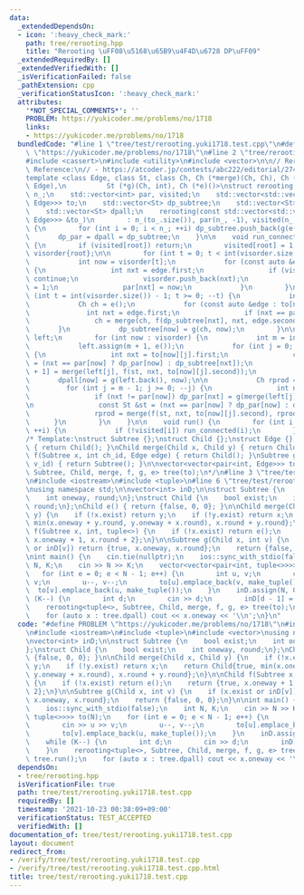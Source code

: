 ```yaml
---
data:
  _extendedDependsOn:
  - icon: ':heavy_check_mark:'
    path: tree/rerooting.hpp
    title: "Rerooting \uFF08\u5168\u65B9\u4F4D\u6728 DP\uFF09"
  _extendedRequiredBy: []
  _extendedVerifiedWith: []
  _isVerificationFailed: false
  _pathExtension: cpp
  _verificationStatusIcon: ':heavy_check_mark:'
  attributes:
    '*NOT_SPECIAL_COMMENTS*': ''
    PROBLEM: https://yukicoder.me/problems/no/1718
    links:
    - https://yukicoder.me/problems/no/1718
  bundledCode: "#line 1 \"tree/test/rerooting.yuki1718.test.cpp\"\n#define PROBLEM\
    \ \"https://yukicoder.me/problems/no/1718\"\n#line 2 \"tree/rerooting.hpp\"\n\
    #include <cassert>\n#include <utility>\n#include <vector>\n\n// Rerooting\n//\
    \ Reference:\n// - https://atcoder.jp/contests/abc222/editorial/2749\n// - https://null-mn.hatenablog.com/entry/2020/04/14/124151\n\
    template <class Edge, class St, class Ch, Ch (*merge)(Ch, Ch), Ch (*f)(St, int,\
    \ Edge),\n          St (*g)(Ch, int), Ch (*e)()>\nstruct rerooting {\n    int\
    \ n_;\n    std::vector<int> par, visited;\n    std::vector<std::vector<std::pair<int,\
    \ Edge>>> to;\n    std::vector<St> dp_subtree;\n    std::vector<St> dp_par;\n\
    \    std::vector<St> dpall;\n    rerooting(const std::vector<std::vector<std::pair<int,\
    \ Edge>>> &to_)\n        : n_(to_.size()), par(n_, -1), visited(n_, 0), to(to_)\
    \ {\n        for (int i = 0; i < n_; ++i) dp_subtree.push_back(g(e(), i));\n \
    \       dp_par = dpall = dp_subtree;\n    }\n\n    void run_connected(int root)\
    \ {\n        if (visited[root]) return;\n        visited[root] = 1;\n        std::vector<int>\
    \ visorder{root};\n\n        for (int t = 0; t < int(visorder.size()); ++t) {\n\
    \            int now = visorder[t];\n            for (const auto &edge : to[now])\
    \ {\n                int nxt = edge.first;\n                if (visited[nxt])\
    \ continue;\n                visorder.push_back(nxt);\n                visited[nxt]\
    \ = 1;\n                par[nxt] = now;\n            }\n        }\n\n        for\
    \ (int t = int(visorder.size()) - 1; t >= 0; --t) {\n            int now = visorder[t];\n\
    \            Ch ch = e();\n            for (const auto &edge : to[now]) {\n  \
    \              int nxt = edge.first;\n                if (nxt == par[now]) continue;\n\
    \                ch = merge(ch, f(dp_subtree[nxt], nxt, edge.second));\n     \
    \       }\n            dp_subtree[now] = g(ch, now);\n        }\n\n        std::vector<Ch>\
    \ left;\n        for (int now : visorder) {\n            int m = int(to[now].size());\n\
    \            left.assign(m + 1, e());\n            for (int j = 0; j < m; j++)\
    \ {\n                int nxt = to[now][j].first;\n                const St &st\
    \ = (nxt == par[now] ? dp_par[now] : dp_subtree[nxt]);\n                left[j\
    \ + 1] = merge(left[j], f(st, nxt, to[now][j].second));\n            }\n     \
    \       dpall[now] = g(left.back(), now);\n\n            Ch rprod = e();\n   \
    \         for (int j = m - 1; j >= 0; --j) {\n                int nxt = to[now][j].first;\n\
    \                if (nxt != par[now]) dp_par[nxt] = g(merge(left[j], rprod), now);\n\
    \n                const St &st = (nxt == par[now] ? dp_par[now] : dp_subtree[nxt]);\n\
    \                rprod = merge(f(st, nxt, to[now][j].second), rprod);\n      \
    \      }\n        }\n    }\n\n    void run() {\n        for (int i = 0; i < n_;\
    \ ++i) {\n            if (!visited[i]) run_connected(i);\n        }\n    }\n};\n\
    /* Template:\nstruct Subtree {};\nstruct Child {};\nstruct Edge {};\nChild e()\
    \ { return Child(); }\nChild merge(Child x, Child y) { return Child(); }\nChild\
    \ f(Subtree x, int ch_id, Edge edge) { return Child(); }\nSubtree g(Child x, int\
    \ v_id) { return Subtree(); }\n\nvector<vector<pair<int, Edge>>> to;\nrerooting<Edge,\
    \ Subtree, Child, merge, f, g, e> tree(to);\n*/\n#line 3 \"tree/test/rerooting.yuki1718.test.cpp\"\
    \n#include <iostream>\n#include <tuple>\n#line 6 \"tree/test/rerooting.yuki1718.test.cpp\"\
    \nusing namespace std;\n\nvector<int> inD;\n\nstruct Subtree {\n    bool exist;\n\
    \    int oneway, round;\n};\nstruct Child {\n    bool exist;\n    int oneway,\
    \ round;\n};\nChild e() { return {false, 0, 0}; }\n\nChild merge(Child x, Child\
    \ y) {\n    if (!x.exist) return y;\n    if (!y.exist) return x;\n    return Child{true,\
    \ min(x.oneway + y.round, y.oneway + x.round), x.round + y.round};\n}\n\nChild\
    \ f(Subtree x, int, tuple<>) {\n    if (!x.exist) return e();\n    return {true,\
    \ x.oneway + 1, x.round + 2};\n}\n\nSubtree g(Child x, int v) {\n    if (x.exist\
    \ or inD[v]) return {true, x.oneway, x.round};\n    return {false, 0, 0};\n}\n\
    \nint main() {\n    cin.tie(nullptr);\n    ios::sync_with_stdio(false);\n    int\
    \ N, K;\n    cin >> N >> K;\n    vector<vector<pair<int, tuple<>>>> to(N);\n \
    \   for (int e = 0; e < N - 1; e++) {\n        int u, v;\n        cin >> u >>\
    \ v;\n        u--, v--;\n        to[u].emplace_back(v, make_tuple());\n      \
    \  to[v].emplace_back(u, make_tuple());\n    }\n    inD.assign(N, 0);\n    while\
    \ (K--) {\n        int d;\n        cin >> d;\n        inD[d - 1] = 1;\n    }\n\
    \    rerooting<tuple<>, Subtree, Child, merge, f, g, e> tree(to);\n    tree.run();\n\
    \    for (auto x : tree.dpall) cout << x.oneway << '\\n';\n}\n"
  code: "#define PROBLEM \"https://yukicoder.me/problems/no/1718\"\n#include \"../rerooting.hpp\"\
    \n#include <iostream>\n#include <tuple>\n#include <vector>\nusing namespace std;\n\
    \nvector<int> inD;\n\nstruct Subtree {\n    bool exist;\n    int oneway, round;\n\
    };\nstruct Child {\n    bool exist;\n    int oneway, round;\n};\nChild e() { return\
    \ {false, 0, 0}; }\n\nChild merge(Child x, Child y) {\n    if (!x.exist) return\
    \ y;\n    if (!y.exist) return x;\n    return Child{true, min(x.oneway + y.round,\
    \ y.oneway + x.round), x.round + y.round};\n}\n\nChild f(Subtree x, int, tuple<>)\
    \ {\n    if (!x.exist) return e();\n    return {true, x.oneway + 1, x.round +\
    \ 2};\n}\n\nSubtree g(Child x, int v) {\n    if (x.exist or inD[v]) return {true,\
    \ x.oneway, x.round};\n    return {false, 0, 0};\n}\n\nint main() {\n    cin.tie(nullptr);\n\
    \    ios::sync_with_stdio(false);\n    int N, K;\n    cin >> N >> K;\n    vector<vector<pair<int,\
    \ tuple<>>>> to(N);\n    for (int e = 0; e < N - 1; e++) {\n        int u, v;\n\
    \        cin >> u >> v;\n        u--, v--;\n        to[u].emplace_back(v, make_tuple());\n\
    \        to[v].emplace_back(u, make_tuple());\n    }\n    inD.assign(N, 0);\n\
    \    while (K--) {\n        int d;\n        cin >> d;\n        inD[d - 1] = 1;\n\
    \    }\n    rerooting<tuple<>, Subtree, Child, merge, f, g, e> tree(to);\n   \
    \ tree.run();\n    for (auto x : tree.dpall) cout << x.oneway << '\\n';\n}\n"
  dependsOn:
  - tree/rerooting.hpp
  isVerificationFile: true
  path: tree/test/rerooting.yuki1718.test.cpp
  requiredBy: []
  timestamp: '2021-10-23 00:38:09+09:00'
  verificationStatus: TEST_ACCEPTED
  verifiedWith: []
documentation_of: tree/test/rerooting.yuki1718.test.cpp
layout: document
redirect_from:
- /verify/tree/test/rerooting.yuki1718.test.cpp
- /verify/tree/test/rerooting.yuki1718.test.cpp.html
title: tree/test/rerooting.yuki1718.test.cpp
---
```

